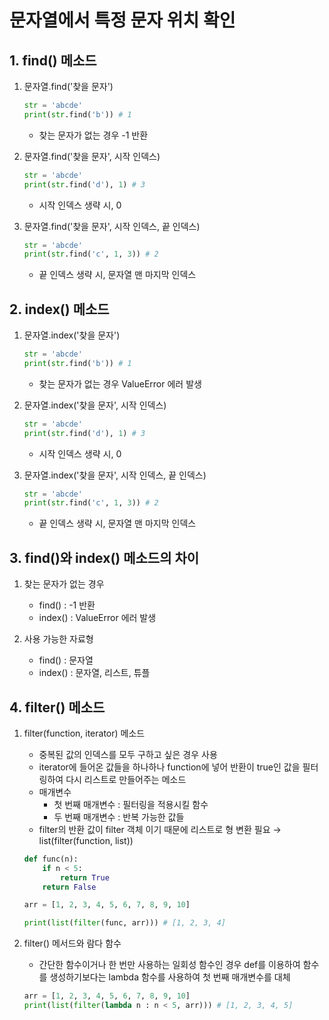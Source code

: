 # 문자열에서 특정 문자 위치 확인

## 1. find() 메소드
1. 문자열.find('찾을 문자')
    ```python
    str = 'abcde'
    print(str.find('b')) # 1
    ```
    - 찾는 문자가 없는 경우 -1 반환

2. 문자열.find('찾을 문자', 시작 인덱스)
    ```python
    str = 'abcde'
    print(str.find('d'), 1) # 3
    ```
    - 시작 인덱스 생략 시, 0

3. 문자열.find('찾을 문자', 시작 인덱스, 끝 인덱스)
    ```python
    str = 'abcde'
    print(str.find('c', 1, 3)) # 2
    ```
    - 끝 인덱스 생략 시, 문자열 맨 마지막 인덱스

## 2. index() 메소드
1. 문자열.index('찾을 문자')
    ```python
    str = 'abcde'
    print(str.find('b')) # 1
    ```
    - 찾는 문자가 없는 경우 ValueError 에러 발생

2. 문자열.index('찾을 문자', 시작 인덱스)
    ```python
    str = 'abcde'
    print(str.find('d'), 1) # 3
    ```
    - 시작 인덱스 생략 시, 0

3. 문자열.index('찾을 문자', 시작 인덱스, 끝 인덱스)
    ```python
    str = 'abcde'
    print(str.find('c', 1, 3)) # 2
    ```
    - 끝 인덱스 생략 시, 문자열 맨 마지막 인덱스

## 3. find()와 index() 메소드의 차이
1. 찾는 문자가 없는 경우
    - find() : -1 반환
    - index() : ValueError 에러 발생

2. 사용 가능한 자료형
    - find() : 문자열
    - index() : 문자열, 리스트, 튜플

## 4. filter() 메소드
1. filter(function, iterator) 메소드
    - 중복된 값의 인덱스를 모두 구하고 싶은 경우 사용
    - iterator에 들어온 값들을 하나하나 function에 넣어 반환이 true인 값을 필터링하여 다시 리스트로 만들어주는 메소드
    - 매개변수
        - 첫 번째 매개변수 : 필터링을 적용시킬 함수
        - 두 번째 매개변수 : 반복 가능한 값들
    - filter의 반환 값이 filter 객체 이기 때문에 리스트로 형 변환 필요 → list(filter(function, list))
    ```python
    def func(n):
        if n < 5:
            return True
        return False

    arr = [1, 2, 3, 4, 5, 6, 7, 8, 9, 10]

    print(list(filter(func, arr))) # [1, 2, 3, 4]
    ```

2. filter() 메서드와 람다 함수
    - 간단한 함수이거나 한 번만 사용하는 일회성 함수인 경우 def를 이용하여 함수를 생성하기보다는 lambda 함수를 사용하여 첫 번째 매개변수를 대체
    ```python
    arr = [1, 2, 3, 4, 5, 6, 7, 8, 9, 10]
    print(list(filter(lambda n : n < 5, arr))) # [1, 2, 3, 4, 5]
    ```